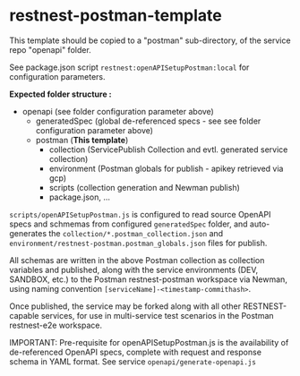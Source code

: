 # restnest-postman-template

This template should be copied to a "postman" sub-directory, of the service repo "openapi" folder. 

See package.json script ```restnest:openAPISetupPostman:local``` for configuration parameters.

**Expected folder structure :**

* openapi (see folder configuration parameter above)
    * generatedSpec (global de-referenced specs - see see folder configuration parameter above)
    * postman (**This template**)
        * collection (ServicePublish Collection and evtl. generated service collection)
        * environment (Postman globals for publish - apikey retrieved via gcp)
        * scripts (collection generation and Newman publish)
        * package.json, ...

```scripts/openAPISetupPostman.js``` is configured to read source OpenAPI specs and schmemas from configured ```generatedSpec``` folder, and auto-generates the ```collection/*.postman_collection.json``` and ```environment/restnest-postman.postman_globals.json``` files for publish.

All schemas are written in the above Postman collection as collection variables and published, along with the service environments (DEV, SANDBOX, etc.) to the Postman restnest-postman workspace via Newman, using naming convention ```[serviceName]-<timestamp-commithash>```.

Once published, the service may be forked along with all other RESTNEST-capable services, for use in multi-service test scenarios in the Postman restnest-e2e workspace.  

IMPORTANT: Pre-requisite for openAPISetupPostman.js is the availability of de-referenced OpenAPI specs, complete with request and response schema in YAML format. See service ```openapi/generate-openapi.js```
